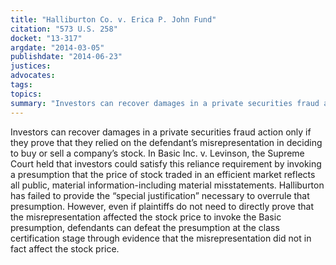```yaml
---
title: "Halliburton Co. v. Erica P. John Fund"
citation: "573 U.S. 258"
docket: "13-317"
argdate: "2014-03-05"
publishdate: "2014-06-23"
justices:
advocates:
tags:
topics:
summary: "Investors can recover damages in a private securities fraud action only if they prove that they relied on the defendant’s misrepresentation in deciding to buy or sell a company’s stock. In Basic Inc. v. Levinson, the Supreme Court held that investors could satisfy this reliance requirement by invoking a presumption that the price of stock traded in an efficient market reflects all public, material information-including material misstatements. Halliburton has failed to provide the “special justification” necessary to overrule that presumption. However, even if plaintiffs do not need to directly prove that the misrepresentation affected the stock price to invoke the Basic presumption, defendants can defeat the presumption at the class certification stage through evidence that the misrepresentation did not in fact affect the stock price."
---
```

Investors can recover damages in a private securities fraud action only if they prove that they relied on the defendant’s misrepresentation in deciding to buy or sell a company’s stock. In Basic Inc. v. Levinson, the Supreme Court held that investors could satisfy this reliance requirement by invoking a presumption that the price of stock traded in an efficient market reflects all public, material information-including material misstatements. Halliburton has failed to provide the “special justification” necessary to overrule that presumption. However, even if plaintiffs do not need to directly prove that the misrepresentation affected the stock price to invoke the Basic presumption, defendants can defeat the presumption at the class certification stage through evidence that the misrepresentation did not in fact affect the stock price.

